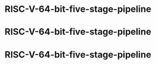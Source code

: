 # RISC-V-64-bit-five-stage-pipeline
# RISC-V-64-bit-five-stage-pipeline
# RISC-V-64-bit-five-stage-pipeline
